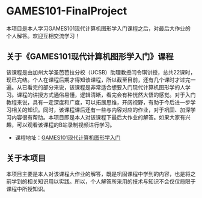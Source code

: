 # GAMES101-FinalProject
本项目是本人学习GAMES101现代计算机图形学入门课程之后，对最后大作业的个人解答。欢迎互相交流学习！

## 关于《GAMES101现代计算机图形学入门》课程
该课程是由加州大学圣芭芭拉分校（UCSB）助理教授闫令琪讲授，总共22课时，现已完结。个人在课程后期才得知该课程，所以截至目前，还有几个课时才过完一遍。从已看完的部分来说，该课程是非常适合想要入门现代计算机图形学的人学习。课程的讲授方式通俗易懂，逻辑清晰，看完会有种恍然大悟的感觉。对于入门教程来说，具有一定深度和广度，可以拓展思维，开阔视野，有助于今后进一步学习相关的知识。同时，该课程课后还有一些与内容对应的作业，对于巩固、加深学习内容很有帮助。本项目即是本人对该课程下最后大作业的解答。如果大家有兴趣，可以观看该课程的B站录制视频进行学习。

* 课程地址：[GAMES101现代计算机图形学入门](https://www.bilibili.com/video/av90798049)

## 关于本项目
本项目主要是本人对该课程大作业的解答，既是巩固课程中学到的内容，也是将之前学到的相关知识用以实践。所以，个人解答所采用的技术与知识不会仅仅局限于课程中所授知识。
